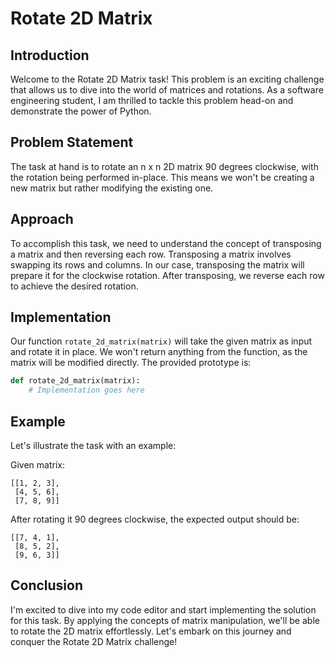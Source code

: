 # Rotate 2D Matrix

## Introduction
Welcome to the Rotate 2D Matrix task! This problem is an exciting challenge that allows us to dive into the world of matrices and rotations. As a software engineering student, I am thrilled to tackle this problem head-on and demonstrate the power of Python.

## Problem Statement
The task at hand is to rotate an n x n 2D matrix 90 degrees clockwise, with the rotation being performed in-place. This means we won't be creating a new matrix but rather modifying the existing one.

## Approach
To accomplish this task, we need to understand the concept of transposing a matrix and then reversing each row. Transposing a matrix involves swapping its rows and columns. In our case, transposing the matrix will prepare it for the clockwise rotation. After transposing, we reverse each row to achieve the desired rotation.

## Implementation
Our function `rotate_2d_matrix(matrix)` will take the given matrix as input and rotate it in place. We won't return anything from the function, as the matrix will be modified directly. The provided prototype is:

```python
def rotate_2d_matrix(matrix):
    # Implementation goes here
```

## Example
Let's illustrate the task with an example:

Given matrix:
```
[[1, 2, 3],
 [4, 5, 6],
 [7, 8, 9]]
```

After rotating it 90 degrees clockwise, the expected output should be:
```
[[7, 4, 1],
 [8, 5, 2],
 [9, 6, 3]]
```

## Conclusion
I'm excited to dive into my code editor and start implementing the solution for this task. By applying the concepts of matrix manipulation, we'll be able to rotate the 2D matrix effortlessly. Let's embark on this journey and conquer the Rotate 2D Matrix challenge!
